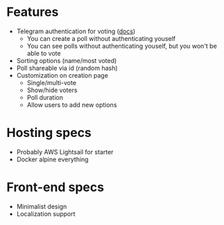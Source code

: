 # Features
- Telegram authentication for voting ([docs](https://core.telegram.org/widgets/login))
  - You can create a poll without authenticating youself
  - You can see polls without authenticating youself, but you won't be able to vote
- Sorting options (name/most voted)
- Poll shareable via id (random hash)
- Customization on creation page
  - Single/multi-vote
  - Show/hide voters
  - Poll duration
  - Allow users to add new options
  
# Hosting specs
- Probably AWS Lightsail for starter
- Docker alpine everything

# Front-end specs
- Minimalist design
- Localization support
